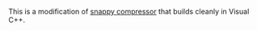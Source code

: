This is a modification of [snappy compressor](http://code.google.com/p/snappy/) that builds cleanly in Visual C++.